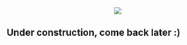 <div align="center">
<img src="https://img.shields.io/tokei/lines/github/reinaldoassis/dscodebase?color=blueviolet&style=for-the-badge">

</div>

## Under construction, come back later :)
